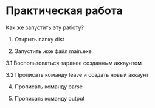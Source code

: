 # Практическая работа

Как же запустить эту работу?

1. Открыть папку dist

2. Запустить .exe файл main.exe

3.1 Воспользоваться заранее созданным аккаунтом

3.2 Прописать команду leave и создать новый аккаунт

4. Прописать команду parse

5. Прописать команду output
